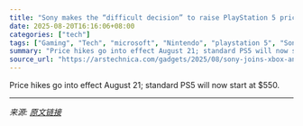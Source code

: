 ```yaml
---
title: "Sony makes the “difficult decision” to raise PlayStation 5 prices in the US"
date: 2025-08-20T16:16:06+08:00
categories: ["tech"]
tags: ["Gaming", "Tech", "microsoft", "Nintendo", "playstation 5", "Sony"]
summary: "Price hikes go into effect August 21; standard PS5 will now start at $550."
source_url: "https://arstechnica.com/gadgets/2025/08/sony-joins-xbox-and-nintendo-in-hiking-playstation-5-prices-in-the-us/"
---
```


Price hikes go into effect August 21; standard PS5 will now start at $550.

---

*来源: [原文链接](https://arstechnica.com/gadgets/2025/08/sony-joins-xbox-and-nintendo-in-hiking-playstation-5-prices-in-the-us/)*
